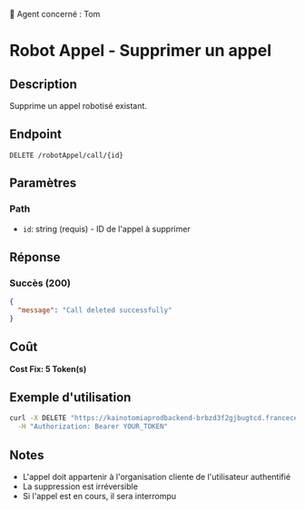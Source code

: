 🧠 Agent concerné : Tom
# Robot Appel - Supprimer un appel

## Description
Supprime un appel robotisé existant.

## Endpoint
```
DELETE /robotAppel/call/{id}
```

## Paramètres

### Path
- `id`: string (requis) - ID de l'appel à supprimer

## Réponse

### Succès (200)
```json
{
  "message": "Call deleted successfully"
}
```

## Coût
**Cost Fix: 5 Token(s)**

## Exemple d'utilisation

```bash
curl -X DELETE "https://kainotomiaprodbackend-brbzd3f2gjbugtcd.francecentral-01.azurewebsites.net/robotAppel/call/call-id-123" \
  -H "Authorization: Bearer YOUR_TOKEN"
```

## Notes
- L'appel doit appartenir à l'organisation cliente de l'utilisateur authentifié
- La suppression est irréversible
- Si l'appel est en cours, il sera interrompu 